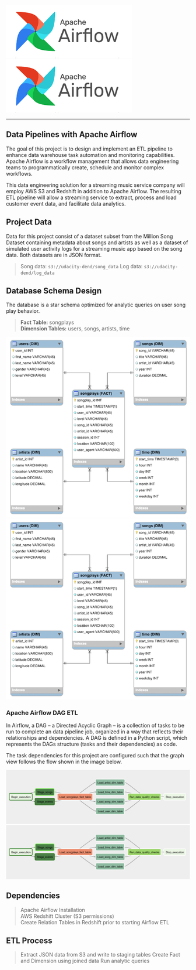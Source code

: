 ![](../png/airflow.png?raw=true)
![ERD](png/airflow.png)

--------------------------------------------

## Data Pipelines with Apache Airflow  

The goal of this project is to design and implement an ETL pipeline to enhance
data warehouse task automation and monitoring capabilities. Apache
Airflow is a workflow management that allows data engineering teams to
programmatically create, schedule and monitor complex workflows.  

This data engineering solution for a streaming music service company will employ
AWS S3 and Redshift in addition to Apache Airflow. The resulting ETL pipeline
will allow a streaming service to extract, process and load customer
event data, and facilitate data analytics.

## Project Data  

Data for this project consist of a dataset subset from the Million Song
Dataset containing metadata about songs and artists as well as a dataset of
simulated user activity logs for a streaming music app based on the song data.
Both datasets are in JSON format.  

> Song data: `s3://udacity-dend/song_data`
> Log data: `s3://udacity-dend/log_data`

## Database Schema Design  

The database is a star schema optimized for analytic queries on user song play behavior.  

> **Fact Table:** songplays  
> **Dimension Tables:** users, songs, artists, time

![](../png/03-er-diagram-star.png?raw=true)
![ERD](png/03-er-diagram-star.png)

### Apache Airflow DAG ETL  

In Airflow, a DAG – a Directed Acyclic Graph – is a collection of tasks to be
run to complete an data pipeline job, organized in a way that reflects their
relationships and dependencies. A DAG is defined in a Python script, which
represents the DAGs structure (tasks and their dependencies) as code.

The task dependencies for this project are configured such that the graph view
follows the flow shown in the image below.

![](../png/airflow-etl-dag.png?raw=true)
![ERD](png/airflow-etl-dag.png)

## Dependencies  

> Apache Airflow Installation  
> AWS Redshift Cluster (S3 permissions)  
> Create Relation Tables in Redshift prior to starting Airflow ETL

## ETL Process  

> Extract JSON data from S3 and write to staging tables
> Create Fact and Dimension using joined data
> Run analytic queries
